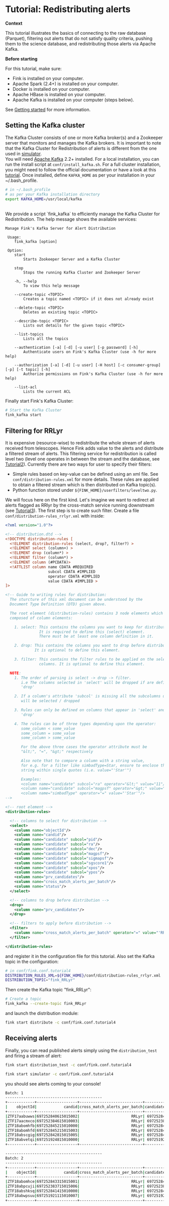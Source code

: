 # Tutorial: Redistributing alerts

**Context**

This tutorial illustrates the basics of connecting to the raw database (Parquet), filtering out alerts that do not satisfy quality criteria, pushing them to the science database, and redistributing those alerts via Apache Kafka.

**Before starting**

For this tutorial, make sure:

* Fink is installed on your computer.
* Apache Spark (2.4+) is installed on your computer.
* Docker is installed on your computer.
* Apache HBase is installed on your computer.
* Apache Kafka is installed on your computer (steps below).

See [Getting started](../index.md) for more information.

## Setting the Kafka cluster

The Kafka Cluster consists of one or more Kafka broker(s) and a Zookeeper server that monitors and manages the Kafka brokers.
It is important to note that the Kafka Cluster for Redistribution of alerts is different from the one used in [simulator](simulator.md).
<br>
You will need [Apache Kafka](https://kafka.apache.org/) 2.2+ installed. For a local installation, you can run the install script at `conf/install_kafka.sh`. For a full cluster installation, you might need to follow the official documentation or have a look at this [tutorial](https://github.com/JulienPeloton/mini_spark_broker/blob/master/notes/benchmark.md). Once installed, define `KAFKA_HOME` as per your installation in your ~/.bash_profile.

```bash
# in ~/.bash_profile
# as per your Kafka installation directory
export KAFKA_HOME=/usr/local/kafka
```
<br>
We provide a script `fink_kafka` to efficiently manage the Kafka Cluster for Redistribution. The help message shows the available services:

```plain
Manage Fink's Kafka Server for Alert Distribution

 Usage:
 	fink_kafka [option]

 Option:
 	start
 		Starts Zookeeper Server and a Kafka Cluster

 	stop
 		Stops the running Kafka Cluster and Zookeeper Server

 	-h, --help
 		To view this help message

 	--create-topic <TOPIC>
 		Creates a topic named <TOPIC> if it does not already exist

 	--delete-topic <TOPIC>
 		Deletes an existing topic <TOPIC>

 	--describe-topic <TOPIC>
 		Lists out details for the given topic <TOPIC>

 	--list-topics
 		Lists all the topics

 	--authentication [-a] [-d] [-u user] [-p password] [-h]
 		Authenticate users on Fink's Kafka Cluster (use -h for more help)

 	--authorization [-a] [-d] [-u user] [-H host] [-c consumer-group] [-p] [-t topic] [-h]
 		Authorize permissions on Fink's Kafka Cluster (use -h for more help)

 	--list-acl
 		Lists the current ACL
```

Finally start Fink's Kafka Cluster:

```bash
# Start the Kafka Cluster
fink_kafka start
```

## Filtering for RRLyr

It is expensive (resource-wise) to redistribute the whole stream of alerts
received from telescopes. Hence Fink adds value to the alerts and distribute a
filtered stream of alerts. This filtering service for redistribution is called level two (level one operates in between the stream and the database, see [Tutorial2](bogus_filtering.md)). Currently there are two ways for user to specify their filters:

- Simple rules based on key-value can be defined using an xml file. See `conf/distribution-rules.xml` for more details. These rules are applied to obtain a filtered stream which is then distributed on Kafka topic(s).
- Python function stored under `${FINK_HOME}/userfilters/leveltwo.py`.

We will focus here on the first kind. Let's imagine we want to redirect all alerts flagged as RRlyr by the cross-match service running downstream (see [Tutorial3](processing_alerts.md)). The first step is to create such filter. Create a file `conf/distribution-rules_rrlyr.xml` with inside:

```xml
<?xml version="1.0"?>

<!-- distribution.dtd -->
<!DOCTYPE distribution-rules [
  <!ELEMENT distribution-rules (select, drop?, filter?) >
  <!ELEMENT select (column+) >
  <!ELEMENT drop (column*) >
  <!ELEMENT filter (column*) >
  <!ELEMENT column (#PCDATA)>
  <!ATTLIST column name CDATA #REQUIRED
                   subcol CDATA #IMPLIED
                   operator CDATA #IMPLIED
                   value CDATA #IMPLIED >
]>

<!-- Guide to writing rules for distribution:
  The sturcture of this xml document can be understood by the
  Document Type Definition (DTD) given above.

  The root element (distribution-rules) contains 3 node elements which are
  composed of column elements:

    1. select: This contains the columns you want to keep for distribution
               It is required to define this (select) element.
               There must be at least one column definition in it.

    2. drop: This contains the columns you want to drop before distribution
             It is optional to define this element.

    3. filter: This contains the filter rules to be applied on the selected
               columns. It is optional to define this element.

  NOTE:
    1. The order of parsing is select -> drop -> filter.
       i.e The columns selected in 'select' will be dropped if are defined in
       'drop'

    2. If a column's attribute 'subcol' is missing all the subcolumns under it
       will be selected / dropped

    3. Rules can only be defined on columns that appear in 'select' and not in
       'drop'

    4. The rules can be of three types depending upon the operator:
       some_column < some_value
       some_column = some_value
       some_column > some_value

       For the above three cases the operator attribute must be
       "&lt;", "=", "&gt;" respectively

       Also note that to compare a column with a string value,
       for e.g. for a filter like simbadType=Star, ensure to enclose the
       string within single quotes (i.e. value="'Star'")

       Examples:
       <column name="candidate" subcol="ra" operator="&lt;" value="11"/>
       <column name="candidate" subcol="magpsf" operator="&gt;" value="15"/>
       <column name="simbadType" operator="=" value="'Star'"/>
-->

<!-- root element -->
<distribution-rules>

  <!-- columns to select for distribution -->
  <select>
    <column name="objectId"/>
    <column name="candid"/>
    <column name="candidate" subcol="pid"/>
    <column name="candidate" subcol="ra"/>
    <column name="candidate" subcol="dec"/>
    <column name="candidate" subcol="magpsf"/>
    <column name="candidate" subcol="sigmapsf"/>
    <column name="candidate" subcol="sgscore1"/>
    <column name="candidate" subcol="xpos"/>
    <column name="candidate" subcol="ypos"/>
    <column name="prv_candidates"/>
    <column name="cross_match_alerts_per_batch"/>
    <column name="status"/>
  </select>

  <!-- columns to drop before distribution -->
  <drop>
    <column name="prv_candidates"/>
  </drop>

  <!-- filters to apply before distribution -->
  <filter>
    <column name="cross_match_alerts_per_batch" operator="=" value="'RRLyr'"/>
  </filter>

</distribution-rules>
```

and register it in the configuration file for this tutorial.
Also set the Kafka topic in the configuration:

```bash
# in conf/fink.conf.tutorial4
DISTRIBUTION_RULES_XML=${FINK_HOME}/conf/distribution-rules_rrlyr.xml
DISTRIBUTION_TOPIC="fink_RRLyr"
```

Then create the Kafka topic "fink_RRLyr":

```bash
# Create a topic
fink_kafka --create-topic fink_RRLyr
```

and launch the distribution module:

```bash
fink start distribute -c conf/fink.conf.tutorial4
```

## Receiving alerts

Finally, you can read published alerts simply using the `distribution_test` and firing a stream of alert:

```bash
fink start distribution_test -c conf/fink.conf.tutorial4

fink start simulator -c conf/fink.conf.tutorial4
```

you should see alerts coming to your console!

```bash
Batch: 1
-------------------------------------------
+------------+------------------+----------------------------+-------------+------------+-------------+----------------+------------------+------------------+--------------+--------------+
|    objectId|            candid|cross_match_alerts_per_batch|candidate_pid|candidate_ra|candidate_dec|candidate_magpsf|candidate_sigmapsf|candidate_sgscore1|candidate_xpos|candidate_ypos|
+------------+------------------+----------------------------+-------------+------------+-------------+----------------+------------------+------------------+--------------+--------------+
|ZTF17aabuwws|697252840615015002|                       RRLyr| 697252840615|  12.5901418|  -13.2635671|       17.522726|       0.057127114|          0.975042|     2111.8171|     1969.6313|
|ZTF17aacmxco|697252384615010003|                       RRLyr| 697252384615|  12.0926934|  -16.5006772|       16.622976|        0.04782733|          0.994583|      2709.875|     1606.9048|
|ZTF18abomhfb|697252845215010000|                       RRLyr| 697252845215|  13.4967827|   -6.2207403|       17.747196|        0.08618406|          0.991042|     1952.7511|       443.525|
|ZTF18abomhfd|697252845215015003|                       RRLyr| 697252845215|  13.6041884|   -6.4889285|       18.477196|         0.0998575|               1.0|     1574.6538|       1397.36|
|ZTF18abscgig|697252842815015005|                       RRLyr| 697252842815|  10.1513607|  -10.3180915|       17.418629|       0.053634793|              0.99|      496.2473|     1409.0757|
|ZTF18abvetqi|697251924815010000|                       RRLyr| 697251924815|  27.0731769|  -20.5352633|       16.319065|        0.08220117|          0.977917|      522.8542|      323.3284|
+------------+------------------+----------------------------+-------------+------------+-------------+----------------+------------------+------------------+--------------+--------------+

-------------------------------------------
Batch: 2
-------------------------------------------
+------------+------------------+----------------------------+-------------+------------+-------------+----------------+------------------+------------------+--------------+--------------+
|    objectId|            candid|cross_match_alerts_per_batch|candidate_pid|candidate_ra|candidate_dec|candidate_magpsf|candidate_sigmapsf|candidate_sgscore1|candidate_xpos|candidate_ypos|
+------------+------------------+----------------------------+-------------+------------+-------------+----------------+------------------+------------------+--------------+--------------+
|ZTF18abomhce|697252843315015001|                       RRLyr| 697252843315|  14.7483349|   -8.1481062|       18.281933|        0.08949222|               1.0|     1095.4298|      518.3077|
|ZTF18abpcuji|697252383715015006|                       RRLyr| 697252383715|  15.9918596|  -15.6061025|       16.524786|        0.04760386|               1.0|     2592.0396|     1411.4147|
|ZTF18abshksq|697252841415010000|                       RRLyr| 697252841415|   8.8141708|  -12.7276091|       17.599586|        0.07282244|               1.0|     2013.5485|       127.911|
|ZTF18abwpsuu|697251921115010007|                       RRLyr| 697251921115|   23.062596|  -27.7120427|       18.051065|         0.0943352|          0.996667|      654.3224|     2145.2178|
+------------+------------------+----------------------------+-------------+------------+-------------+----------------+------------------+------------------+--------------+--------------+

```
